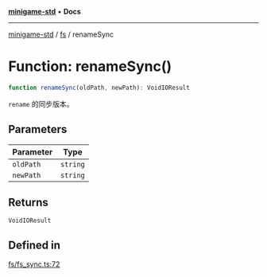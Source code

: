 [**minigame-std**](../../../README.md) • **Docs**

***

[minigame-std](../../../README.md) / [fs](../README.md) / renameSync

# Function: renameSync()

```ts
function renameSync(oldPath, newPath): VoidIOResult
```

`rename` 的同步版本。

## Parameters

| Parameter | Type |
| ------ | ------ |
| `oldPath` | `string` |
| `newPath` | `string` |

## Returns

`VoidIOResult`

## Defined in

[fs/fs\_sync.ts:72](https://github.com/JiangJie/minigame-std/blob/e98ab0af7ad78dc07fcec865ee164ff1e7efe9cf/src/std/fs/fs_sync.ts#L72)
